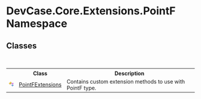 # DevCase.Core.Extensions.PointF Namespace
 




## Classes
&nbsp;<table><tr><th></th><th>Class</th><th>Description</th></tr><tr><td>![Public class](media/pubclass.gif "Public class")</td><td><a href="T_DevCase_Core_Extensions_PointF_PointFExtensions">PointFExtensions</a></td><td>
Contains custom extension methods to use with PointF type.</td></tr></table>&nbsp;
